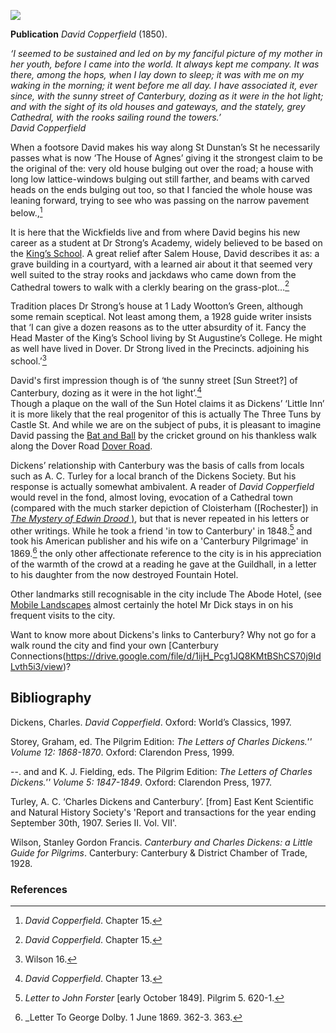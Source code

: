 <a href="https://dev.visual-essays.app"><img src="https://dev-visual-essays.netlify.app/images/ve-button.png"></a>
<param ve-config title="Dickens and Canterbury" author="Professor Carolyn Oulton" layout="vtl" banner="images/banners/19c.jpg">

<param ve-entity eid="Q29303" aliases="Canterbury">

**Publication** _David Copperfield_ (1850).

_‘I seemed to be sustained and led on by my fanciful picture of my mother in her youth, before I came into the world. It always kept me company. It was there, among the hops, when I lay down to sleep; it was with me on my waking in the morning; it went before me all day. I have associated it, ever since, with the sunny street of Canterbury, dozing as it were in the hot light; and with the sight of its old houses and gateways, and the stately, grey Cathedral, with the rooks sailing round the towers.’_   
_David Copperfield_
<param ve-image url="images/In Dickens Land. The Little Inn, Canterbury.JPG" label="Little Inn, Dickens Land">

When a footsore David makes his way along St Dunstan’s St he necessarily passes what is now ‘The House of Agnes’ giving it the strongest claim to be the original of the:
very old house bulging out over the road; a house with long low lattice-windows bulging out still farther, and beams with carved heads on the ends bulging out too, so that I fancied the whole house was leaning forward, trying to see who was passing on the narrow pavement below.,[^ref1]
<param ve-compare curtain url="https://stor.artstor.org/stor/0da84cd3-3704-45d2-b301-bb44a60a7d45" label="House of Agnes" description="House of Agnes" attribution="Unknown" license="No known copyright">
<param ve-compare url="https://stor.artstor.org/stor/aaceb5d3-7946-4843-8443-d6663752501a" label="House of Agnes, 2021" description="House of Agnes." attribution="Nat Lowden and Sara Gelencer" license="In Copyright">
  
It is here that the Wickfields live and from where David begins his new career as a student at Dr Strong’s Academy, widely believed to be based on the [King’s School](http://www.kings-archives.co.uk/books-about-kings/memories-of-kings/charles-dickens-david-copperfield/). A great relief after Salem House, David describes it as:
a grave building in a courtyard, with a learned air about it that seemed very well suited to the stray rooks and jackdaws who came down from the Cathedral towers to walk with a clerkly bearing on the grass-plot…[^ref2]
<param ve-compare url="https://stor.artstor.org/stor/c7538ee6-6e4e-4321-a748-578148758e2a" label="Mint Yard 12079 Kings School" attribiton=" By kind permission of Peter Henderson.">

Tradition places Dr Strong’s house at 1 Lady Wootton’s Green, although some remain sceptical. Not least among them, a 1928 guide writer insists that ‘I can give a dozen reasons as to the utter absurdity of it. Fancy the Head Master of the King’s School living by St Augustine’s College. He might as well have lived in Dover. Dr Strong lived in the Precincts. adjoining his school.’[^ref3]
<param ve-compare curtain url="https://stor.artstor.org/stor/f5acfe60-3c2c-4d9e-979f-2ec2896ebb2d" label="St Augustine's College, Canterbury (2021)">
<param ve-compare url="https://stor.artstor.org/stor/deb8a6fd-bc51-42fb-8ac2-28b556c482ab" label="St Augustine's College, Canterbury (1905 or earlier)">

David's first impression though is of ‘the sunny street [Sun Street?] of Canterbury, dozing as it were in the hot light’.[^ref4]   
Though a plaque on the wall of the Sun Hotel claims it as Dickens’ ‘Little Inn’ it is more likely that the real progenitor of this is actually The Three Tuns by Castle St. And while we are on the subject of pubs, it is pleasant to imagine David passing the [Bat and Ball](http://www.dover-kent.com/Bat-and-Ball-Canterbury.html) by the cricket ground on his thankless walk along the Dover Road [Dover Road](/dickens/david-copperfield-dover-road).
<param ve-compare curtain url="https://stor.artstor.org/stor/540e3df7-9640-4a34-bdd0-0db1e789a285" label="Sun Hotel" attribution="Unknown" license="No known copyright">
<param ve-compare url="https://stor.artstor.org/stor/f4b4c004-85c4-4ab4-beeb-6939c4cab796" label="Sun Hotel, 2021" attribution="Becca Miller, Charli Salter-Mclean, Chloe Bartolo" license="In copyright">
 
Dickens’ relationship with Canterbury was the basis of calls from locals such as A. C. Turley for a local branch of the Dickens Society. But his response is actually somewhat ambivalent. A reader of _David Copperfield_ would revel in the fond, almost loving, evocation of a Cathedral town (compared with the much starker depiction of Cloisterham ([Rochester]) in [_The Mystery of Edwin Drood_ )](/dickens/edwin-drood-curated-walk), but that is never repeated in his letters or other writings. While he took a friend 'in tow to Canterbury' in 1848.[^ref5] and took his American publisher and his wife on a 'Canterbury Pilgrimage' in 1869.[^ref6] the only other affectionate reference to the city is in his appreciation of the warmth of the crowd at a reading he gave at the Guildhall, in a letter to his daughter from the now destroyed Fountain Hotel.

 
Other landmarks still recognisable in the city include The Abode Hotel, (see [Mobile Landscapes](/dickens/mobile-landscapes) almost certainly the hotel Mr Dick stays in on his frequent visits to the city.

Want to know more about Dickens's links to Canterbury? Why not go for a walk round the city and find your own [Canterbury Connections(https://drive.google.com/file/d/1ijH_Pcg1JQ8KMtBShCS70j9IdLvth5i3/view)?

## Bibliography

Dickens, Charles. _David Copperfield_. Oxford: World’s Classics, 1997.

Storey, Graham, ed. The Pilgrim Edition: _The Letters of Charles Dickens.'' Volume 12: 1868-1870_. Oxford: Clarendon Press, 1999.

--. and and K. J. Fielding, eds. The Pilgrim Edition: _The Letters of Charles Dickens.'' Volume 5: 1847-1849_. Oxford: Clarendon Press, 1977.

Turley, A. C. ‘Charles Dickens and Canterbury’. [from] East Kent Scientific and Natural History Society's 'Report and transactions for the year ending September 30th, 1907. Series II. Vol. VII'.

Wilson, Stanley Gordon Francis. _Canterbury and Charles Dickens: a Little Guide for Pilgrims_. Canterbury: Canterbury & District Chamber of Trade, 1928.

### References

[^ref1]: _David Copperfield_. Chapter 15.

[^ref2]: _David Copperfield_. Chapter 15.

[^ref3]: Wilson 16.

[^ref4]: _David Copperfield_. Chapter 13. 

[^ref5]: _Letter to John Forster_ [early October 1849]. Pilgrim 5. 620-1.

[^ref6]: _Letter To George Dolby. 1 June 1869. 362-3. 363.
<!--stackedit_data:
eyJoaXN0b3J5IjpbLTU0MTg3ODk2NV19
-->
